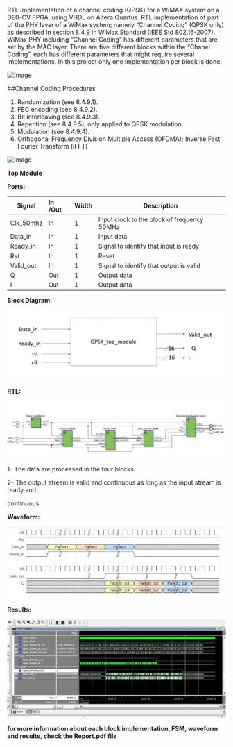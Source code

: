 RTL Implementation of a channel coding (QPSK) for a WiMAX system on a DE0-CV FPGA, using VHDL on Altera Quartus.
RTL implementation of part of the PHY layer of a WiMax system; namely “Channel Coding” (QPSK only) as described in section 8.4.9 in WiMax Standard (IEEE Std 802.16-2007). WiMax PHY including “Channel Coding” has different parameters that are set by the MAC layer. There are five different blocks within the “Chanel Coding”, each has different parameters that might require several implementations. In this project only one implementation per block is done.

![image](https://user-images.githubusercontent.com/107650627/209715272-3f0f1dbf-6363-48d6-a603-fd293e160141.png)

##Channel Coding Procedures
1.	Randomization (see 8.4.9.1).
2.	FEC encoding (see 8.4.9.2).
3.	Bit interleaving (see 8.4.9.3).
4.	Repetition (see 8.4.9.5), only applied to QPSK modulation.
5.	Modulation (see 8.4.9.4). 
6.	Orthogonal Frequency Division Multiple Access (OFDMA); Inverse Fast Fourier Transform (iFFT) 

![image](https://user-images.githubusercontent.com/107650627/209715377-0e23c843-1653-428b-935c-0389d2075a1c.png)

**Top Module** 

**Ports:**



|**Signal**  |**In /Out**  |**Width** |**Description** |
| - | :- | - | - |
|Clk\_50mhz |In  |1 |Input clock to the block of frequency 50MHz |
|Data\_in |In  |1 |Input data |
|Ready\_in |In  |1 |Signal to identify that input is ready |
|Rst |In |1 |Reset |
|Valid\_out |In |1 |Signal to identify that output is valid |
|Q |Out |1 |Output data |
|I |Out |1 |Output data |

**Block Diagram:** 

![](Aspose.Words.0933408b-d74b-4d55-a19c-c0bbb332a315.033.jpeg)

**RTL:** 

![](Aspose.Words.0933408b-d74b-4d55-a19c-c0bbb332a315.034.jpeg)

1-  The data are processed in the four blocks 

2-  The output stream is valid and continuous as long as the input stream is ready and 

continuous. 

**Waveform:**  

![](Aspose.Words.0933408b-d74b-4d55-a19c-c0bbb332a315.035.jpeg)

**Results:** 

![](Aspose.Words.0933408b-d74b-4d55-a19c-c0bbb332a315.036.jpeg)


**for more information about each block implementation, FSM, waveform and results, check the Report.pdf file**
